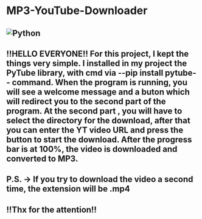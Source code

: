 # MP3-YouTube-Downloader
![Python](https://img.shields.io/badge/Language-Python-blue)
-------------------------------------------------------------------------------------------------------------------------------------------------------------------
!!HELLO EVERYONE!!
For this project, I kept the things very simple.
I installed in my project the PyTube library, with cmd via --pip install pytube-- command. 
When the program is running, you will see a welcome message and a buton which will redirect you to the second part of the program.
At the second part , you will have to select the directory for the download, after that you can enter the YT video URL and press the button to start the download.
After the progress bar is at 100%, the video is downloaded and converted to MP3.
-------------------------------------------------------------------------------------------------------------------------------------------------------------------
P.S. -> If you try to download the video a second time, the extension will be .mp4
-------------------------------------------------------------------------------------------------------------------------------------------------------------------
!!Thx for the attention!!
-------------------------------------------------------------------------------------------------------------------------------------------------------------------

